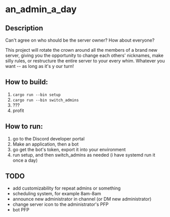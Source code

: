 # an_admin_a_day
## Description
Can't agree on who should be the server owner? How about everyone?

This project will rotate the crown around all the members of a brand new server, giving you the opportunity to change each others' nicknames, make silly rules, or restructure the entire server to your every whim. Whatever you want -- as long as it's y our turn!

## How to build:
1) `cargo run --bin setup`
2) `cargo run --bin switch_admins`
3) ???
4) profit

## How to run:
1) go to the Discord developer portal
2) Make an application, then a bot
3) go get the bot's token, export it into your environment
4) run setup, and then switch_admins as needed (i have systemd run it once a day)

## TODO
* add customizability for repeat admins or something
* scheduling system, for example 8am-8am
* announce new administrator in channel (or DM new administrator)
* change server icon to the administrator's PFP
* bot PFP
